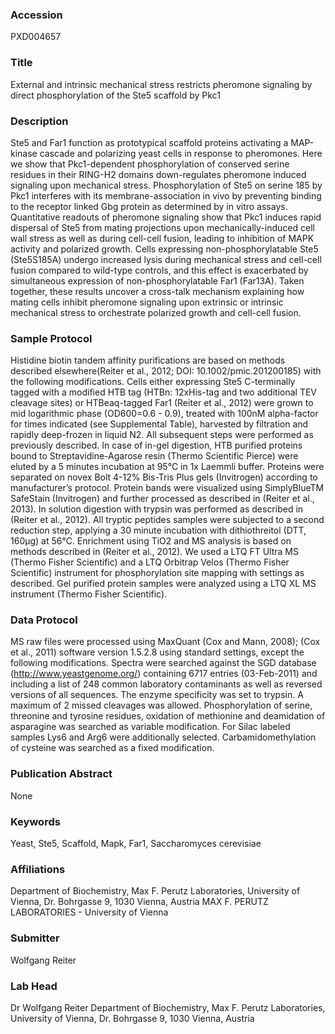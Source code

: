 ### Accession
PXD004657

### Title
External and intrinsic mechanical stress restricts pheromone signaling by direct phosphorylation of the Ste5 scaffold by Pkc1

### Description
Ste5 and Far1 function as prototypical scaffold proteins activating a MAP-kinase cascade and polarizing yeast cells in response to pheromones. Here we show that Pkc1-dependent phosphorylation of conserved serine residues in their RING-H2 domains down-regulates pheromone induced signaling upon mechanical stress. Phosphorylation of Ste5 on serine 185 by Pkc1 interferes with its membrane-association in vivo by preventing binding to the receptor linked Gbg protein as determined by in vitro assays. Quantitative readouts of pheromone signaling show that Pkc1 induces rapid dispersal of Ste5 from mating projections upon mechanically-induced cell wall stress as well as during cell-cell fusion, leading to inhibition of MAPK activity and polarized growth. Cells expressing non-phosphorylatable Ste5 (Ste5S185A) undergo increased lysis during mechanical stress and cell-cell fusion compared to wild-type controls, and this effect is exacerbated by simultaneous expression of non-phosphorylatable Far1 (Far13A). Taken together, these results uncover a cross-talk mechanism explaining how mating cells inhibit pheromone signaling upon extrinsic or intrinsic mechanical stress to orchestrate polarized growth and cell-cell fusion.

### Sample Protocol
Histidine biotin tandem affinity purifications are based on methods described elsewhere(Reiter et al., 2012; DOI: 10.1002/pmic.201200185) with the following modifications. Cells either expressing Ste5 C-terminally tagged with a modified HTB tag (HTBn: 12xHis-tag and two additional TEV cleavage sites) or HTBeaq-tagged Far1 (Reiter et al., 2012) were grown to mid logarithmic phase (OD600=0.6 - 0.9), treated with 100nM alpha-factor for times indicated (see Supplemental Table), harvested by filtration and rapidly deep-frozen in liquid N2. All subsequent steps were performed as previously described. In case of in-gel digestion, HTB purified proteins bound to Streptavidine-Agarose resin (Thermo Scientific Pierce) were eluted by a 5 minutes incubation at 95°C in 1x Laemmli buffer. Proteins were separated on novex Bolt 4-12% Bis-Tris Plus gels (Invitrogen) according to manufacturer’s protocol. Protein bands were visualized using SimplyBlueTM SafeStain (Invitrogen) and further processed as described in (Reiter et al., 2013). In solution digestion with trypsin was performed as described in (Reiter et al., 2012). All tryptic peptides samples were subjected to a second reduction step, applying a 30 minute incubation with dithiothreitol (DTT, 160µg) at 56°C. Enrichment using TiO2 and MS analysis is based on methods described in (Reiter et al., 2012). We used a LTQ FT Ultra MS (Thermo Fisher Scientific) and a LTQ Orbitrap Velos (Thermo Fisher Scientific) instrument for phosphorylation site mapping with settings as described. Gel purified protein samples were analyzed using a LTQ XL MS instrument (Thermo Fisher Scientific).

### Data Protocol
MS raw files were processed using MaxQuant (Cox and Mann, 2008); (Cox et al., 2011) software version 1.5.2.8 using standard settings, except the following modifications. Spectra were searched against the SGD database (http://www.yeastgenome.org/) containing 6717 entries (03-Feb-2011) and including a list of 248 common laboratory contaminants as well as reversed versions of all sequences. The enzyme specificity was set to trypsin. A maximum of 2 missed cleavages was allowed. Phosphorylation of serine, threonine and tyrosine residues, oxidation of methionine and deamidation of asparagine was searched as variable modification. For Silac labeled samples Lys6 and Arg6 were additionally selected. Carbamidomethylation of cysteine was searched as a fixed modification.

### Publication Abstract
None

### Keywords
Yeast, Ste5, Scaffold, Mapk, Far1, Saccharomyces cerevisiae

### Affiliations
Department of Biochemistry, Max F. Perutz Laboratories, University of Vienna, Dr. Bohrgasse 9, 1030 Vienna, Austria
MAX F. PERUTZ LABORATORIES - University of Vienna

### Submitter
Wolfgang Reiter

### Lab Head
Dr Wolfgang Reiter
Department of Biochemistry, Max F. Perutz Laboratories, University of Vienna, Dr. Bohrgasse 9, 1030 Vienna, Austria


